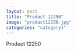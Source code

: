 ```yaml
---
layout: post
title: "Product 12250"
image: "product12250.jpg"
categories: "category1"
---
```

Product 12250
